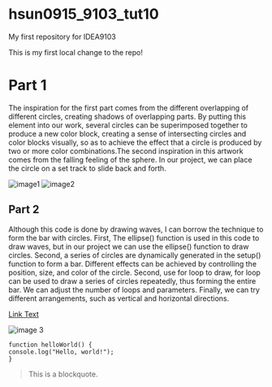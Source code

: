 # hsun0915_9103_tut10
My first repository for IDEA9103

This is my first local change to the repo!

# Part 1

The inspiration for the first part comes from the different overlapping of different circles, creating shadows of overlapping parts. By putting this element into our work, several circles can be superimposed together to produce a new color block, creating a sense of intersecting circles and color blocks visually, so as to achieve the effect that a circle is produced by two or more color combinations.The second inspiration in this artwork comes from the falling feeling of the sphere. In our project, we can place the circle on a set track to slide back and forth.

![image1](readmeImages/image1.png)
![image2](readmeImages/image2.png)

## Part 2

Although this code is done by drawing waves, I can borrow the technique to form the bar with circles. First, The ellipse() function is used in this code to draw waves, but in our project we can use the ellipse() function to draw circles. Second, a series of circles are dynamically generated in the setup() function to form a bar. Different effects can be achieved by controlling the position, size, and color of the circle. Second, use for loop to draw, for loop can be used to draw a series of circles repeatedly, thus forming the entire bar. We can adjust the number of loops and parameters. Finally, we can try different arrangements, such as vertical and horizontal directions.


[Link Text](https://p5js.org/examples/math-additive-wave.html)

![image 3](readmeImages/image3.png)

```
function helloWorld() {
console.log("Hello, world!");
}
```

> This is a blockquote.